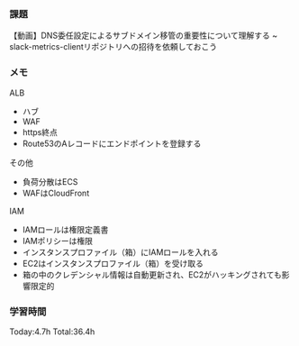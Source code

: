 ### 課題
【動画】DNS委任設定によるサブドメイン移管の重要性について理解する ~ slack-metrics-clientリポジトリへの招待を依頼しておこう

### メモ
ALB
- ハブ
- WAF
- https終点
- Route53のAレコードにエンドポイントを登録する

その他
- 負荷分散はECS
- WAFはCloudFront

IAM
- IAMロールは権限定義書
- IAMポリシーは権限
- インスタンスプロファイル（箱）にIAMロールを入れる
- EC2はインスタンスプロファイル（箱）を受け取る
- 箱の中のクレデンシャル情報は自動更新され、EC2がハッキングされても影響限定的

### 学習時間
Today:4.7h
Total:36.4h